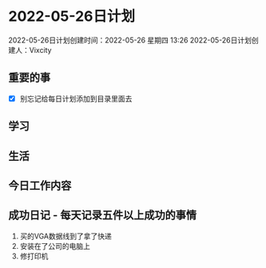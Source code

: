 # 2022-05-26日计划

2022-05-26日计划创建时间：2022-05-26 星期四  13:26
2022-05-26日计划创建人：Vixcity

## 重要的事
- [x] 别忘记给每日计划添加到目录里面去

## 学习

## 生活

## 今日工作内容

## 成功日记 - 每天记录五件以上成功的事情
1. 买的VGA数据线到了拿了快递
2. 安装在了公司的电脑上
3. 修打印机